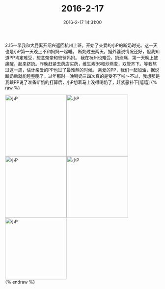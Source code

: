 ﻿---
title: 2016-2-17
date: 2016-2-17 14:31:00
tags:
categories: 妈妈
---
2.15一早我和大屁离开绍兴返回杭州上班。开始了亲爱的小P的断奶时光。这一天也是小P第一天晚上不和妈妈一起睡。
断奶过去两天，据外婆说情况还好，但我知道PP肯定难受，想念奈奈和爸爸妈妈。
我在杭州也难受，奶涨痛，第一天晚上被痛醒，起来挤奶。昨晚赶紧去药店买药，维生素B6和炒燕麦，双管齐下。等我熬过这一周，估计亲爱的PP也过了最难熬的时候。
亲爱的PP，我们一起加油，据说断奶后就能睡整晚了。过年那时一晚喝奶三四次真的是受不了啦～不过，我想那是我跟PP说了准备断奶的打算后，小P想着马上没得喝奶了，赶紧恶补下[嘻嘻]
{% raw %}
<div style="width:500 px">
<div style="float:left; width:100 px"><img src="/images/微信图片_20171012131351.jpg" width="200" alt="小P"></div>
<div style="float:left; width:100 px"><img src="/images/微信图片_20171012131400.jpg" width="200" alt="小P"></div>
<div style="float:left; width:100 px"><img src="/images/微信图片_20171012131409.jpg" width="200" alt="小P"></div>
<div style="float:left; width:100 px"><img src="/images/微信图片_20171012131416.jpg" width="200" alt="小P"></div>
<div style="float:left; width:100 px"><img src="/images/微信图片_20171012131424.jpg" width="200" alt="小P"></div>
<div style="clear:both"></div>
</div>
{% endraw %}